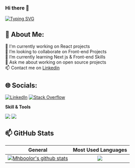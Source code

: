 ### Hi there 👋

[![Typing SVG](https://readme-typing-svg.herokuapp.com?color=%2337FFE2&size=24&width=600&lines=Welcome+To+MohammadHosein+Bolori's++GitHub+Profile)](https://git.io/typing-svg)

<!--
**mhboolor/mhboolor** is a ✨ _special_ ✨ repository because its `README.md` (this file) appears on your GitHub profile.

Here are some ideas to get you started:

- 🔭 I’m currently working on ...
- 🌱 I’m currently learning ...
- 👯 I’m looking to collaborate on ...
- 🤔 I’m looking for help with ...
- 💬 Ask me about ...
- 📫 How to reach me: ...
- 😄 Pronouns: ...
- ⚡ Fun fact: ...
-->
## 💫 About Me:
🔭 I'm currently working on React projects<br>
👯 I’m looking to collaborate on Front-end Projects<br>
🌱 I’m currently learning Next js & Front-end Skills<br>
💬 Ask me about working on open source projects<br>
📫 Contact me on <a href="www.linkedin.com/in/mh-bolori" title="Linkedin">Linkedin</a>

## 🌐 Socials:
[![LinkedIn](https://img.shields.io/badge/LinkedIn-%230077B5.svg?logo=linkedin&logoColor=white)](https://linkedin.com/in/mh-bolori) 
[![Stack Overflow](https://img.shields.io/badge/-Stackoverflow-FE7A16?logo=stack-overflow&logoColor=white)](https://stackoverflow.com/users/19960121/bolori) 

**Skill & Tools**
  <p>
  <img src="https://skillicons.dev/icons?i=js,html,css,react,bootstrap,firebase" />
  <img src="https://skillicons.dev/icons?i=redux,sass,vite,tailwind,git,github" />
  </p>

  ## 📫 GitHub Stats
| General         | Most Used Languages |
|--------------|:-----:|
| <a href="https://github.com/Mhboolor/Mhboolor"><img align="center" src="https://github-readme-stats.vercel.app/api?username=Mhboolor&count_private=true&show_icons=true&include_all_commits=true&theme=blue-green&hide_border=true" alt="Mhboolor's github stats" /></a>  |   <a href="https://github.com/Mhboolor/Mhboolor"><img align="center" src="https://github-readme-stats.vercel.app/api/top-langs/?username=Mhboolor&langs_count=5" /></a> |        

